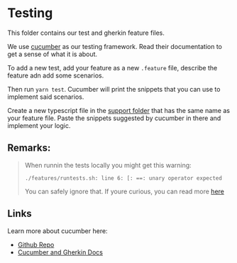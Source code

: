 # Testing

This folder contains our test and gherkin feature files.

We use [cucumber](https://cucumber.io) as our testing framework. Read their documentation to get a sense of what it is about.

To add a new test, add your feature as a new `.feature` file, describe the feature adn add some scenarios.

Then run `yarn test`. Cucumber will print the snippets that you can use to implement said scenarios.

Create a new typescript file in the [support folder](./support) that has the same name as your feature file. Paste the snippets suggested by cucumber in there and implement your logic.

## Remarks:

> When runnin the tests locally you might get this warning:
> ```console
> ./features/runtests.sh: line 6: [: ==: unary operator expected
> ```
> You can safely ignore that. If youre curious, you can read more [here](https://codefather.tech/blog/bash-unary-operator-expected/)


## Links
Learn more about cucumber here:

- [Github Repo](https://github.com/cucumber/cucumber-js)
- [Cucumber and Gherkin Docs](https://cucumber.io)
